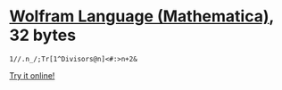 # [Wolfram Language (Mathematica)], 32 bytes

    1//.n_/;Tr[1^Divisors@n]<#:>n+2&

[Try it online!][TIO-kwp1zk5z]

[Wolfram Language (Mathematica)]: https://www.wolfram.com/wolframscript/
[TIO-kwp1zk5z]: https://tio.run/##y00syUjNTSzJTE78n6Zg@99QX18vL17fOqQo2jDOJbMsszi/qNghL9ZG2couT9tI7X9AUWZeSbSygq6dQlq0cmysgpqCvoOCV35mXnRQYl56arShQayOQrWhkY6CobmOgpFpbex/AA "Wolfram Language (Mathematica) – Try It Online"